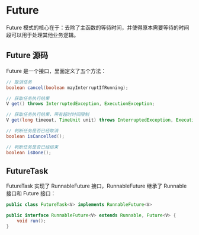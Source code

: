 <!--
 * @Github       : https://github.com/superzhc/BigData-A-Question
 * @Author       : SUPERZHC
 * @CreateDate   : 2020-12-24 17:05:15
 * @LastEditTime : 2020-12-24 17:47:24
 * @Copyright 2020 SUPERZHC
-->
# Future

Future 模式的核心在于：去除了主函数的等待时间，并使得原本需要等待的时间段可以用于处理其他业务逻辑。

## Future 源码

Future 是一个接口，里面定义了五个方法：

```java
// 取消任务
boolean cancel(boolean mayInterruptIfRunning);

// 获取任务执行结果
V get() throws InterruptedException, ExecutionException;

// 获取任务执行结果，带有超时时间限制
V get(long timeout, TimeUnit unit) throws InterruptedException, ExecutionException,  TimeoutException;

// 判断任务是否已经取消
boolean isCancelled();

// 判断任务是否已经结束
boolean isDone();
```

## FutureTask

FutureTask 实现了 RunnableFuture 接口，RunnableFuture 继承了 Runnable 接口和 Future 接口：

```java
public class FutureTask<V> implements RunnableFuture<V>

public interface RunnableFuture<V> extends Runnable, Future<V> {
    void run();
}
```